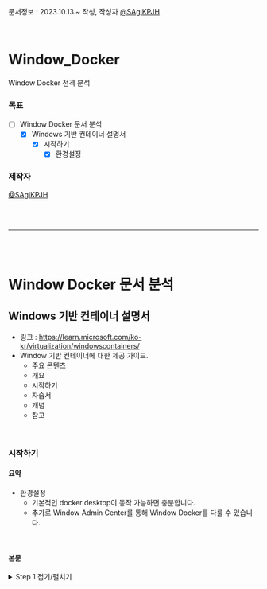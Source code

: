 문서정보 : 2023.10.13.~ 작성, 작성자 [@SAgiKPJH](https://github.com/SAgiKPJH)

<br>

# Window_Docker
Window Docker 전격 분석

### 목표
- [ ] Window Docker 문서 분석
  - [x] Windows 기반 컨테이너 설명서
    - [x] 시작하기
      - [x] 환경설정

### 제작자
[@SAgiKPJH](https://github.com/SAgiKPJH)

<br><br>

---

<br><br>

# Window Docker 문서 분석

## Windows 기반 컨테이너 설명서

- 링크 : https://learn.microsoft.com/ko-kr/virtualization/windowscontainers/
- Window 기반 컨테이너에 대한 제공 가이드.
  - 주요 콘텐츠
  - 개요
  - 시작하기
  - 자습서
  - 개념
  - 참고

<br>

### 시작하기

#### 요약

- 환경설정
  - 기본적인 docker desktop이 동작 가능하면 충분합니다.
  - 추가로 Window Admin Center를 통해 Window Docker를 다룰 수 있습니다.

<br>

#### 본문

<details>
<summary>Step 1 접기/펼치기</summary>

### 시작하기 Step1. 환경설정

#### 필수 구성 요소

- 링크 : [시작: 컨테이너에 맞게 Windows 준비](https://learn.microsoft.com/ko-kr/virtualization/windowscontainers/quick-start/set-up-environment?tabs=dockerce)
- 환경 조건
  1. 업데이트(버전 1607) 이상이 적용된 Windows 10 또는 11 Professional 또는 Enterprise를 실행하는 PC가 있어야 합니다.
  2. Hyper-V 사용하도록 설정되어 있어야 합니다.
- Test Window 파일
  - [Window Server 2022 Evaluation](https://www.microsoft.com/ko-kr/evalcenter/evaluate-windows-server-2022)
  - [Windows Server Insider Preview](https://www.microsoft.com/en-us/windowsinsider/for-business-getting-started-server)
- Azure VM Container-Ready
  - Azure Kubernetes Service를 통한 End-To-End 환경을 제공합니다.
  - [AKS에서 Windows로 시작](https://learn.microsoft.com/ko-kr/azure/aks/learn/quick-windows-container-deploy-cli?tabs=add-windows-node-pool)
  - [AKS-HCI에서 Windows로 시작](https://learn.microsoft.com/ko-kr/azure/aks/hybrid/kubernetes-walkthrough-powershell)
  - [Azure VM Image Builder를 사용하여 Windows VM 만들기](https://learn.microsoft.com/ko-kr/azure/virtual-machines/windows/image-builder)

<br>

#### 컨테이너 런타임 설치

1. [Docker Desktop](https://docs.docker.com/desktop/install/windows-install/) 설치
2. 기본 컨테이너 유형을 Windows 컨테이너로 변경합니다.  
   ```console
   # console
   $Env:ProgramFiles\Docker\Docker\DockerCli.exe -SwitchDaemon .
   ```  
   - 또는 Window 작업표시줄 -> docker 아이콘 -> 오른쪽 마우스 -> `Switch to Windows containers...` 클릭
3. [Windows Admin Center](https://learn.microsoft.com/ko-kr/windows-server/manage/windows-admin-center/overview)를 [다운로드](https://www.microsoft.com/ko-kr/evalcenter/download-windows-admin-center)합니다.
4. Windows Admin Center를 사용하여 Windows Server 머신을 컨테이너 호스트로 올바르게 설정
   - Windows Admin Center 인스턴스에 최신 컨테이너 확장이 설치
   - 실행시 바로 나타나는 Install 버튼 클릭
5. 다음 화면이 나타나야 합니다.  
   <img src="https://learn.microsoft.com/ko-kr/virtualization/windowscontainers/quick-start/media/wac-images.png"/>  
6. Window Container를 실행하려면 지원되는 런타임 [Containerd](https://kubernetes.io/docs/setup/production-environment/container-runtimes/#containerd), [Moby](https://mobyproject.org/) 및 [Mirantis Container Runtime](https://www.mirantis.com/try-mcr/)를 활용해야 합니다.
   - Docker CE/Mody
     ```powershell
     # powershell
     Invoke-WebRequest -UseBasicParsing "https://raw.githubusercontent.com/microsoft/Windows-Containers/Main/helpful_tools/Install-DockerCE/install-docker-ce.ps1" -o install-docker-ce.ps1
     .\install-docker-ce.ps1
     ```
   - Mirantis Container Runtime [지침참고](https://www.mirantis.com/software/mirantis-container-runtime/)
   - Containerd
     ```powershell
     # powershell
     Invoke-WebRequest -UseBasicParsing "https://raw.githubusercontent.com/microsoft/Windows-Containers/Main/helpful_tools/Install-ContainerdRuntime/install-containerd-runtime.ps1" -o install-containerd-runtime.ps1
     .\install-containerd-runtime.ps1
     ```

</details>
